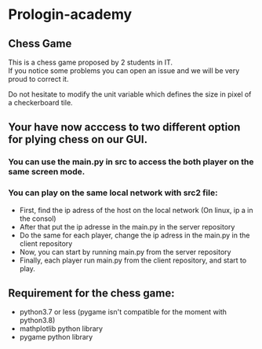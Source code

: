 # Prologin-academy

## Chess Game

This is a chess game proposed by 2 students in IT.  
If you notice some problems you can open an issue and we will be very proud to correct it.  

Do not hesitate to modify the unit variable which defines the size in pixel of a checkerboard tile.

## Your have now acccess to two different option for plying chess on our GUI.

### You can use the main.py in src to access the both player on the same screen mode.
### You can play on the same local network with src2 file:
  - First, find the ip adress of the host on the local network (On linux, ip a in the consol)
  - After that put the ip adresse in the main.py in the server repository
  - Do the same for each player, change the ip adress in the main.py in the client repository
  - Now, you can start by running main.py from the server repository
  - Finally, each player run main.py from the client repository, and start to play.

## Requirement for the chess game:

- python3.7 or less (pygame isn't compatible for the moment with python3.8)
- mathplotlib python library
- pygame python library
